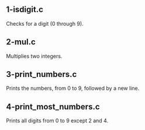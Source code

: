## 1-isdigit.c
Checks for a digit (0 through 9).
## 2-mul.c
Multiplies two integers.
## 3-print_numbers.c
Prints the numbers, from 0 to 9, followed by a new line.
## 4-print_most_numbers.c
Prints all digits from 0 to 9 except 2 and 4.
